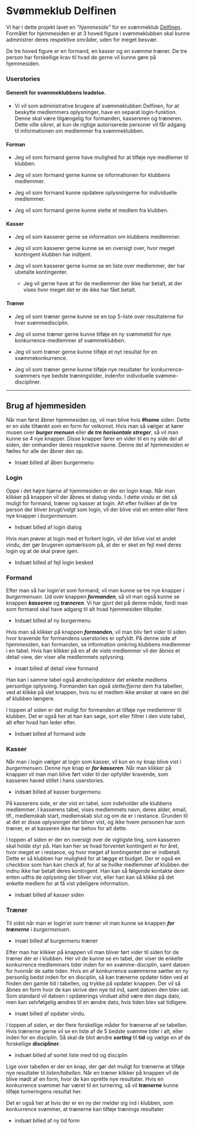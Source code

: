 # Svømmeklub Delfinen

Vi har i dette projekt lavet en _"hjemmeside"_ for en svømmeklub [Delfinen](https://markusingerslev.github.io/Delfinen-svoemmeklub). Formålet for hjemmesiden er at 3 hoved figure i svømmeklubben skal kunne administrer deres respektive områder, uden for meget besvær.

De tre hoved figure er en formand, en kasser og en svømme træner. De tre person har forskellige krav til hvad de gerne vil kunne gøre på hjemmesiden.

### Userstories

#### Generelt for svømmeklubbens leadelse.

- Vi vil som administrative brugere af svømmeklubben Delfinen, for at beskytte medlemmers oplysninger, have en separat login-funktion. Denne skal være tilgængelig for formanden, kassereren og træneren. Dette ville sikrer, at kun de rigtige autoriserede personer vil får adgang til informationen om medlemmer fra svømmeklubben.

#### Forman

- Jeg vil som formand gerne have mulighed for at tilføje nye medllemer til klubben.

- Jeg vil som formand gerne kunne se informationen for klubbens medlemmer.

- Jeg vil som formand kunne opdatere oplysningerne for individuelle medlemmer.

- Jeg vil som formand gerne kunne slette et medlem fra klubben.

#### Kasser

- Jeg vil som kasserer gerne se information om klubbens medlemmer.

- Jeg vil som kasserer gerne kunne se en oversigt over, hvor meget kontingent klubben har indtjent.

- Jeg vil som kasserer gerne kunne se en liste over medlemmer, der har ubetalte kontingenter.
  - Jeg vil gerne have at for de medlemmer der ikke har betalt, at der vises hvor meget det er de ikke har fået betalt.

#### Træner

- Jeg vil som træner gerne kunne se en top 5-liste over resultaterne for hver svømmedisciplin.

- Jeg vil some træner gerne kunne tilføje en ny svømmetid for nye konkurrence-medlemmer af svømmeklubben.

- Jeg vil som træner gerne kunne tilføje et nyt resultat for en svømmekonkurrence.

- Jeg vil som træner gerne kunne tilføje nye resultater for konkurrence-svømmers nye bedste træningstider, indenfor individuelle svømme-discipliner.

---

## Brug af hjemmesiden

Når man først åbner hjemmesiden op, vil man blive hvis **#home** siden. Dette er en side tiltænkt som en form for velkomst. Hvis man så vælger at kører musen over **_burger menuen_** eller **_de tre horisontale streger_**, så vil man kunne se 4 nye knapper. Disse knapper fører en vider til en ny side del af siden, der omhandler deres respektive navne. Denne del af hjemmesiden er fælles for alle der åbner den op.

- Insæt billed af åben burgermenu

### Login

Oppe i det højre hjørne af hjemmesiden er der en login knap. Når man klikker på knappen vil der åbnes et dialog vindu. I dette vindu er det så muligt for formand, træner og kasser at login. Alt efter hvilken af de tre person der bliver _brugt/valgt_ som login, vil der blive vist en enten eller flere nye knapper i _burgermenuen_.

- Indsæt billed af login dialog

Hvis man prøver at login med et forkert login, vil der blive vist et andet vindu, der gør brugeren opmærksom på, at der er sket en fejl med deres login og at de skal prøve igen.

- Indsæt billed af fejl login besked

### Formand

Efter man så har login'et som formand, vil man kunne se tre nye knapper i _burgermenuen_. Ud over knappen **_formanden_**, så vil man også kunne se knappen **_kasseren_** og **_træneren_**. Vi har gjort det på denne måde, fordi man som formand skal have adgang til alt hvad hjemmesiden tilbyder.

- Indsæt billed af ny burgermenu

Hvis man så klikker på knappen **_formanden_**, vil man bliv ført vider til siden hvor kravende for formandens userstories er opfyldt. På denne side af hjemmesiden, kan formanden, se information omkring klubbens medlemmer i en tabel. Hvis han klikker på en af de viste medlemmer vil der åbnes et detail view, der viser alle medlemmets oplysning.

- insæt billed af detail view formand

Han kan i samme tabel også _ændre/opdatere_ det enkelte medlems personlige oplysning. Formanden kan også _slette/fjerne_ dem fra tabellen, ved at klikke på slet knappen, hvis nu et medlem ikke ønsker at være en del af klubben længere.

I toppen af siden er det muligt for formanden at tilføje nye medlemmer til klubben. Det er også her at han kan søge, sort eller filtrer i den viste tabel, alt efter hvad han leder efter.

- Indsæt billed af formand side

### Kasser

Når man i login vælger at login som kasser, vil kun en ny knap blive vist i _burgermenuen_. Denne nye knap er **_for kasseren_**. Når man klikker på knappen vil man man blive ført vider til der opfylder kravende, som kasseren haved stillet i hans userstories.

- indsæt billed af kasser burgermenu

På kasserens side, er der vist en tabel, som indeholder alle klubbens medlemmer. I kasserens tabel, vises medlemmets navn, deres alder, email, tlf., medlemskab start, medlemskab slut og om de er i restance. Grunden til at det er disse oplysninger det bliver vist, og ikke hvem personen har som træner, er at kasseren ikke har behov for alt dette.

I toppen af siden er der en oversigt over de vigtigste ting, som kasseren skal holde styr på. Han kan her se hvad forventet kontingent er for året, hvor meget er i restance, og hvor meget af kontingentet der er indbetalt. Dette er så klubben har mulighed for at lægge et budget. Der er også en checkbox som han kan check af, for at se hvilke medlemmer af klubben der indnu ikke har betalt deres kontingent. Han kan så følgende kontakte dem enten udfra de oplysning der bliver vist, eller han kan så klikke på det enkelte medlem for at få vist ydeligere information.

- indsæt billed af kasser siden

### Træner

Til sidst når man er login'et som træner vil man kunne se knappen **_for trænerne_** i _burgermenuen_.

- insæt billed af burgermenu træner

Efter man har klikker på knappen vil man bliver ført vider til siden for de træner der er i klubben. Her vil de kunne se en tabel, der viser de enkelte konkurrence medlemmers tider inden for en svømme-disciplin, samt datoen for hvornår de satte tiden. Hvis en af konkurrence svømmerne sætter en ny personlig bedst inden for en disciplin, så kan trænerne opdater tiden ved at finden den gamle tid i tabellen, og trykke på opdater knappen. Der vil så åbnes en form hvor de kan skrive den nye tid ind, samt datoen den blev sat. Som standard vil datoen i opdaterings vinduet altid være den dags dato, men kan selvfølgelig ændres til en ændre dato, hvis tiden blev sat tidligere.

- insæt billed af opdater vindu.

I toppen af siden, er der flere forskellige måder for trænerne af se tabellen. Hvis trænerne gerne vil se en liste af de 5 bedste svømme tider i alt, eller inden for en disciplin. Så skal de blot ændre **_sorting_** til **tid** og vælge en af de forskellige **discipliner**.

- indsæt billed af sortet liste med tid og disciplin

Lige over tabellen er der en knap, der gør det muligt for trænerne at tilføje nye resultater til _listen/tabellen_. Når en træner klikker på knappen vil de blive mødt af en form, hvor de kan oprette nye resultater. Hvis en konkurrence svømmer har været til en turnering, så vil **trænerne** kunne tilføje turneringens resultat her.

Det er også her at hvis der er en ny der melder sig ind i klubben, som konkurrence svømmer, at trænerne kan tilføje trænings resultater

- indsæt billed af ny tid form
